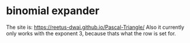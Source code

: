 # binomial expander
The site is: https://reetus-dwai.github.io/Pascal-Triangle/
Also it currently only works with the exponent 3, because thats what the row is set for.
